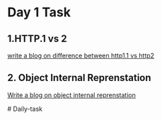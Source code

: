 # Day 1 Task
## **1.HTTP.1 vs 2**
[write a blog on difference between http1.1 vs http2](https://docs.google.com/document/d/1leEj99CdQkKP-BfRlV00CW5-VaPLnwoXG7y9Ryhe0eU/edit?pli=1#heading=h.vrkvn9pc7sil)

## **2. Object Internal Reprenstation**
[Write a blog on object internal reprenstation](https://docs.google.com/document/d/1zhxipPMXlYs38qqs29mBEPqyV3ZUJ4pH3g1qqiSHf1Q/edit#heading=h.wuv13q9zuoml)

#   D a i l y - t a s k  
 